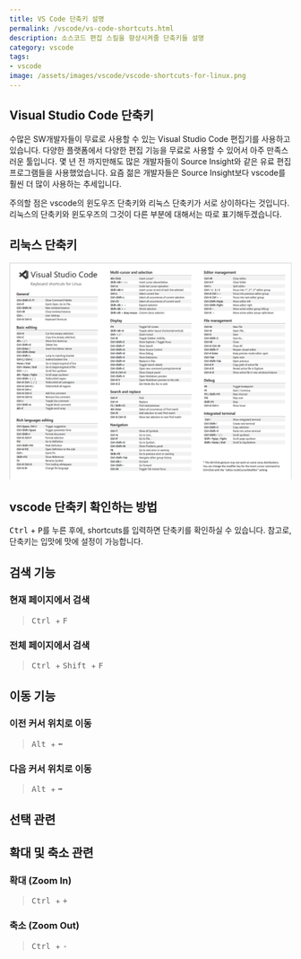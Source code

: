 ```yaml
---
title: VS Code 단축키 설명
permalink: /vscode/vs-code-shortcuts.html
description: 소스코드 편집 스킬을 향상시켜줄 단축키들 설명
category: vscode
tags:
- vscode
image: /assets/images/vscode/vscode-shortcuts-for-linux.png
---
```


Visual Studio Code 단축키
---
수많은 SW개발자들이 무료로 사용할 수 있는 Visual Studio Code 편집기를 사용하고 있습니다. 
다양한 플랫폼에서 다양한 편집 기능을 무료로 사용할 수 있어서 아주 만족스러운 툴입니다. 
몇 년 전 까지만해도 많은 개발자들이 Source Insight와 같은 유료 편집 프로그램들을 사용했었습니다. 
요즘 젊은 개발자들은 Source Insight보다 vscode를 훨씬 더 많이 사용하는 추세입니다. 


주의할 점은 vscode의 윈도우즈 단축키와 리눅스 단축키가 서로 상이하다는 것입니다. 
리눅스의 단축키와 윈도우즈의 그것이 다른 부분에 대해서는 따로 표기해두겠습니다. 



리눅스 단축키
---

[![리눅스 단축키](/assets/images/vscode/vscode-shortcuts-for-linux.png '리눅스 단축키')](/assets/images/vscode/vscode-shortcuts-for-linux.png '리눅    스 단축키')


vscode 단축키 확인하는 방법
---
<kbd>Ctrl</kbd> + <kbd>P</kbd>를 누른 후에, shortcuts를 입력하면 단축키를 확인하실 수 있습니다. 
참고로, 단축키는 입맛에 맛에 설정이 가능합니다. 


검색 기능
---


### 현재 페이지에서 검색
><kbd> Ctrl </kbd> + <kbd> F </kbd>


### 전체 페이지에서 검색
><kbd> Ctrl </kbd> + <kbd> Shift </kbd> + <kbd> F </kbd>


이동 기능
---


### 이전 커서 위치로 이동
><kbd> Alt </kbd> + <kbd> ⬅️ </kbd>


### 다음 커서 위치로 이동
><kbd> Alt </kbd> + <kbd> ➡️ </kbd>


선택 관련
---


확대 및 축소 관련
---


### 확대 (Zoom In)
><kbd> Ctrl </kbd> + <kbd> + </kbd>


### 축소 (Zoom Out)
><kbd> Ctrl </kbd> + <kbd> - </kbd>
